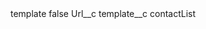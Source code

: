 <?xml version="1.0" encoding="UTF-8"?>
<CustomMetadata xmlns="http://soap.sforce.com/2006/04/metadata" xmlns:xsi="http://www.w3.org/2001/XMLSchema-instance" xmlns:xsd="http://www.w3.org/2001/XMLSchema">
    <label>template</label>
    <protected>false</protected>
    <values>
        <field>Url__c</field>
        <value xsi:nil="true"/>
    </values>
    <values>
        <field>template__c</field>
        <value xsi:type="xsd:string">contactList</value>
    </values>
</CustomMetadata>
